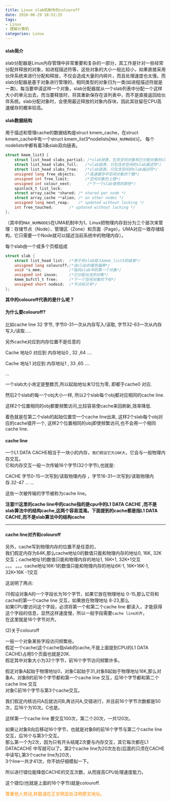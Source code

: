 ```yaml
---
title: Linux slab机制中的colouroff
date: 2016-06-29 18:52:25
tags:
- Linux
- 理解计算机
categories: Linux
---
```


#### slab简介

slab分配器是Linux内存管理中非常重要和复杂的一部分，其工作是针对一些经常分配并释放的对象，如进程描述符等，这些对象的大小一般比较小，如果直接采用伙伴系统来进行分配和释放，不仅会造成大量的内碎片，而且处理速度也太慢。而slab分配器是基于对象进行管理的，相同类型的对象归为一类(如进程描述符就是一类)，每当要申请这样一个对象，slab分配器就从一个slab列表中分配一个这样大小的单元出去，而当要释放时，将其重新保存在该列表中，而不是直接返回给伙伴系统。slab分配对象时，会使用最近释放的对象内存块，因此其驻留在CPU高速缓存的概率较高。

#### slab数据结构
用于描述和管理cache的数据结构是struct kmem_cache，在struct kmem_cache中有一个struct kmem_list3*nodelists[`MAX_NUMNODES`]，
每个nodelists中都有着3条slab双向链表。
``` c
struct kmem_list3 {  
    struct list_head slabs_partial; /*slab链表，包含空闲对象和已分配对象的slab描述符*/  
    struct list_head slabs_full;   /*slab链表，只包含非空闲的slab描述符*/  
    struct list_head slabs_free;   /*slab链表，只包含空闲的slab描述符*/  
    unsigned long free_objects;    /*高速缓存中空闲对象的个数*/  
    unsigned int free_limit;       /*空闲对象的上限*/  
    unsigned int colour_next;       /*下一个slab使用的颜色*/  
    spinlock_t list_lock;  
    struct array_cache *shared; /* shared per node */  
    struct array_cache **alien; /* on other nodes */  
    unsigned long next_reap;    /* updated without locking */  
    int free_touched;       /* updated without locking */  
};  
```

（其中的`MAX_NUMNODES`在UMA机制中为1，Linux把物理内存划分为三个层次来管理：存储节点（Node）、管理区（Zone）和页面（Page）。UMA对应一致存储结构，它只需要一个Node就可以描述当前系统中的物理内存）。

每个slab由一个或多个页框组成
``` c
struct slab {  
    struct list_head list;  /*用于将slab链入kmem_list3的链表*/  
    unsigned long colouroff;/*该slab的着色偏移*/  
    void *s_mem;            /*指向slab中的第一个对象*/  
    unsigned int inuse;     /*已分配出去的对象*/  
    kmem_bufctl_t free;     /*下一个空闲对象的下标*/  
    unsigned short nodeid;  /*节点标识号*/  
};  
```

**其中的colouroff代表的是什么呢？**

#### 为什么要colouroff?

比如cache line 32 字节,  字节0-31一次从内存写入/读取, 字节32-63一次从内存写入/读取…..


另外cache对应到内存位置不是任意的

Cache 地址0 对应到 内存地址0 , 32 ,64 ….

Cache 地址1 对应到 内存地址1 , 33 ,65 ….

…


一个slab大小肯定是整数页,所以起始地址末12位为零, 即都于cache0 对应.

然后2个slab的每一个obj大小一样, 所以2个slab每个obj都对应相同的cache line.

这样2个位置相同的obj都要频繁访问,比较容易使cache来回刷新,效率降低.


着色就是在第二个slab的起始位置空一个cache line出来, 这样2个slab每个obj对应的cache错开一个, 这样2个位置相同的obj即使频繁访问,也不会用一个相同cache line.

#### cache line

一个L1 DATA CACHE相当于一块小的内存，`我们假设它为16K大`，它会与一般物理内存交互。  
它和内存交互一般一次传输16个字节(32个字节),也就是:  


CACHE 字节0-15一次写到/读取物理内存 ，字节16-31一次写到/读取物理内存.32-47 ... ...  

这些一次被传输的字节被称为cache line。  

**注意!!!这里的cache line中的cache指的是cpu中的L1 DATA CACHE ,而不是slab算法中的结构cache,这两个容易混淆。下面提到的cache都是指L1 DATA CACHE,而不是slab算法中的结构cache**  

--------------------------------------------------------------  
#### cache line对齐和colouroff

另外，cache写到物理内存的位置不是任意的，  
我们假定内存为64K,那么cache地址0的数值只能和物理内存的地址0, 16K, 32K交互；cache地址1的数值只能和物理内存的地址1, 16K+1, 32K+1交互  
。。。 。。。cache地址16K-1的数值只能和物理内存的地址6K-1, 16K+16K-1, 32K+16K -1交互  

这说明了两点:  

(1)假设对象A的一个字段长为16个字节，如果它放在物理地址 0-15,那么它将和cache的第一个cache line 交互，如果放在物理地址 8-23,那么  
如果CPU要访问这个字段，必须将第一个和第二个cache line 都读入，才能获得这个字段的信息，显然这样速度慢，所以一般字段需要`cache line对齐`，  
在这里就是16个字节对齐。  


(2)关于colouroff  

一般一个对象某些字段访问频繁些。  
假定一个cache(这个cache指slab的cache,不是上面提到CPU的L1 DATA CACHE)占用5个页面也就是20K.  
假定其中对象大小为32个字节，前16个字节访问频繁许多。  

假定对象A起始于物理地址0，对象C起始于31,对象B起始于物理地址16K,那么对象A，对象B的前16个字节都和第一个cache line 交互，后16个字节都和第二个cache line 交互  
对象C前16个字节与第3个cache交互。  

我们假定内核访问A后就访问B,再访问A,交错进行，并且前16个字节次数都是50次，后16个为10次。C也是。  

这样第一个cache line 要交互100次，第二个20次，一共120次。  

如果让对象B向后移动16个字节，也就是对象B的前16个字节与第二个cache line 交互，后16个与第3个交互。  
那么第一个为2次，因为只有开头结尾2次要与内存交互，其它每次都在L1 DATACACHE 中写就可以了。第2个cache line为20次左右(后面的只须在CACHE中读写),第3个cache line为20次，  
3个line一共才41次，你不妨仔细模拟一下。  

所以进行错位能降低CACHE的交互次数，从而提高CPU处理速度能力。  

这个错位(也就是上面的16个字节)就是colouroff.

<font color= Darkorange>尊重他人劳动,转载请在正文明显处注明原文地址。</font>

